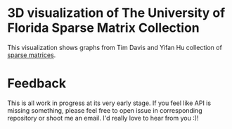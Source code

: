 # 3D visualization of The University of Florida Sparse Matrix Collection

This visualization shows graphs from Tim Davis and Yifan Hu collection of 
[sparse matrices](http://www.cise.ufl.edu/research/sparse/matrices/).

# Feedback

This is all work in progress at its very early stage. If you feel like API is missing something, please feel free to open issue in corresponding repository or shoot me an email. I'd really love to hear from you :)!
